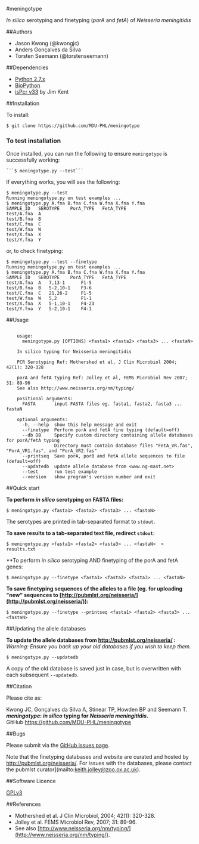 #meningotype

*In silico* serotyping and finetyping (*porA* and *fetA*) of *Neisseria meningitidis*  

##Authors

* Jason Kwong (@kwongjc)
* Anders Gonçalves da Silva
* Torsten Seemann (@torstenseemann)

##Dependencies

* [Python 2.7.x](https://www.python.org/)
* [BioPython](http://biopython.org/)
* [isPcr v33](http://hgwdev.cse.ucsc.edu/~kent/src/) by Jim Kent

##Installation

To install:

```
$ git clone https://github.com/MDU-PHL/meningotype
```

### To test installation

Once installed, you can run the following to ensure `meningotype` is successfully working:

    ```$ meningotype.py --test```

If everything works, you will see the following:

```
$ meningotype.py --test
Running meningotype.py on test examples ... 
$ meningotype.py A.fna B.fna C.fna W.fna X.fna Y.fna
SAMPLE_ID	SEROTYPE	PorA_TYPE	FetA_TYPE
test/A.fna	A
test/B.fna	B
test/C.fna	C
test/W.fna	W
test/X.fna	X
test/Y.fna	Y
```

or, to check finetyping:

```
$ meningotype.py --test --finetype
Running meningotype.py on test examples ... 
$ meningotype.py A.fna B.fna C.fna W.fna X.fna Y.fna
SAMPLE_ID	SEROTYPE	PorA_TYPE	FetA_TYPE
test/A.fna	A	7,13-1		F1-5
test/B.fna	B	5-2,10-1	F3-6
test/C.fna	C	21,26-2		F1-5
test/W.fna	W	5,2			F1-1
test/X.fna	X	5-1,10-1	F4-23
test/Y.fna	Y	5-2,10-1	F4-1
```


##Usage

```	$ meningotype.py -h

	usage: 
	  meningotype.py [OPTIONS] <fasta1> <fasta2> <fasta3> ... <fastaN>
	
	In silico typing for Neisseria meningitidis
	
	PCR Serotyping Ref: Mothershed et al, J Clin Microbiol 2004; 42(1): 320-328
	
	porA and fetA typing Ref: Jolley et al, FEMS Microbiol Rev 2007; 31: 89-96
	See also http://www.neisseria.org/nm/typing/
	
	positional arguments:
	  FASTA       input FASTA files eg. fasta1, fasta2, fasta3 ... fastaN
	
	optional arguments:
	  -h, --help  show this help message and exit
	  --finetype  Perform porA and fetA fine typing (default=off)
	  --db DB     Specify custom directory containing allele databases for porA/fetA typing
	              Directory must contain database files "FetA_VR.fas", "PorA_VR1.fas", and "PorA_VR2.fas"
	  --printseq  Save porA, porB and fetA allele sequences to file (default=off)
	  --updatedb  update allele database from <www.ng-mast.net>
	  --test      run test example
	  --version   show program's version number and exit
```

##Quick start

**To perform *in silico* serotyping on FASTA files:**

`$ meningotype.py <fasta1> <fasta2> <fasta3> ... <fastaN>`

The serotypes are printed in tab-separated format to `stdout`.

**To save results to a tab-separated text file, redirect `stdout`:**

`$ meningotype.py <fasta1> <fasta2> <fasta3> ... <fastaN>  > results.txt`

**To perform *in silico* serotyping AND finetyping of the porA and fetA genes:

`$ meningotype.py --finetype <fasta1> <fasta2> <fasta3> ... <fastaN>`

**To save finetyping sequences of the alleles to a file (eg. for uploading "new" sequences to [http://pubmlst.org/neisseria/](http://pubmlst.org/neisseria/)):**

`$ meningotype.py --finetype --printseq <fasta1> <fasta2> <fasta3> ... <fastaN>`

##Updating the allele databases

**To update the allele databases from http://pubmlst.org/neisseria/ :**  
*Warning: Ensure you back up your old databases if you wish to keep them.*

	$ meningotype.py --updatedb

A copy of the old database is saved just in case, but is overwritten with each subsequent   ```--updatedb```.


##Citation

Please cite as:

Kwong JC, Gonçalves da Silva A, Stinear TP, Howden BP and Seemann T.  
***meningotype*: *in silico* typing for *Neisseria meningitidis*.**  
GitHub https://github.com/MDU-PHL/meningotype

##Bugs

Please submit via the [GitHub issues page](https://github.com/MDU-PHL/meningotype/issues).  

Note that the finetyping databases and website are curated and hosted by http://pubmlst.org/neisseria/. For issues with the databases, please contact the pubmlst curator](mailto:keith.jolley@zoo.ox.ac.uk).

##Software Licence

[GPLv3](https://github.com/MDU-PHL/meningotype/blob/master/LICENSE)

##References

* Mothershed et al. J Clin Microbiol, 2004; 42(1): 320-328.
* Jolley et al. FEMS Microbiol Rev, 2007; 31: 89-96.
* See also [http://www.neisseria.org/nm/typing/](http://www.neisseria.org/nm/typing/).
